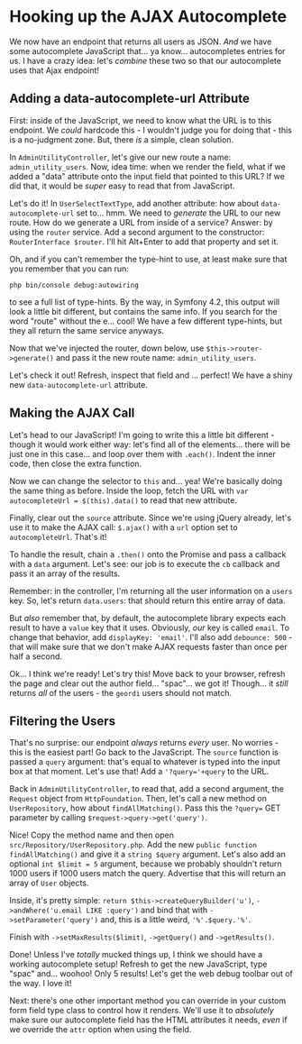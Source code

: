 # Hooking up the AJAX Autocomplete

We now have an endpoint that returns all users as JSON. *And* we have some
autocomplete JavaScript that... ya know... autocompletes entries for us. I have
a crazy idea: let's *combine* these two so that our autocomplete uses that Ajax
endpoint!

## Adding a data-autocomplete-url Attribute

First: inside of the JavaScript, we need to know what the URL is to this endpoint.
We *could* hardcode this - I wouldn't judge you for doing that - this is a no-judgment
zone. But, there *is* a simple, clean solution.

In `AdminUtilityController`, let's give our new route a name: `admin_utility_users`.
Now, idea time: when we render the field, what if we added a "data" attribute onto
the input field that pointed to this URL? If we did that, it would be *super* easy
to read that from JavaScript.

Let's do it! In `UserSelectTextType`, add another attribute: how about
`data-autocomplete-url` set to... hmm. We need to *generate* the URL to our new
route. How do we generate a URL from inside of a service? Answer: by using the
`router` service. Add a second argument to the constructor: `RouterInterface $router`.
I'll hit Alt+Enter to add that property and set it.

Oh, and if you can't remember the type-hint to use, at least make sure that you
remember that you can run:

```terminal
php bin/console debug:autowiring
```

to see a full list of type-hints. By the way, in Symfony 4.2, this output will look
a little bit different, but contains the same info. If you search for the word "route"
without the e... cool! We have a few different type-hints, but they all return the
same service anyways.

Now that we've injected the router, down below, use `$this->router->generate()`
and pass it the new route name: `admin_utility_users`.

Let's check it out! Refresh, inspect that field and ... perfect! We have a shiny new
`data-autocomplete-url` attribute.

## Making the AJAX Call

Let's head to our JavaScript! I'm going to write this a little bit different - though
it would work either way: let's find all of the elements... there will be just one
in this case... and loop over them with `.each()`. Indent the inner code, then
close the extra function. 

Now we can change the selector to `this` and... yea! We're basically doing the
same thing as before. Inside the loop, fetch the URL with
`var autocompleteUrl = $(this).data()` to read that new attribute.

Finally, clear out the `source` attribute. Since we're using jQuery already, let's
use it to make the AJAX call: `$.ajax()` with a `url` option set to
`autocompleteUrl`. That's it!

To handle the result, chain a `.then()` onto the Promise and pass a callback
with a `data` argument. Let's see: our job is to execute the `cb` callback and
pass it an array of the results.

Remember: in the controller, I'm returning all the user information on a `users`
key. So, let's return `data.users`: that should return this entire array of
data.

But *also* remember that, by default, the autocomplete library expects each result
to have a `value` key that it uses. Obviously, *our* key is called `email`. To change
that behavior, add `displayKey: 'email'`. I'll also add `debounce: 500` - that
will make sure that we don't make AJAX requests faster than once per half a second.

Ok... I think we're ready! Let's try this! Move back to your browser, refresh
the page and clear out the author field... "spac"... we got it! Though... it *still*
returns *all* of the users - the `geordi` users should not match.

## Filtering the Users

That's no surprise: our endpoint *always* returns *every* user. No worries - this
is the easiest part! Go back to the JavaScript. The `source` function is passed a
`query` argument: that's equal to whatever is typed into the input box at that moment.
Let's use that! Add a `'?query='+query` to the URL.

Back in `AdminUtilityController`, to read that, add a second argument, the
`Request` object from `HttpFoundation`. Then, let's call a new method on `UserRepository`,
how about `findAllMatching()`. Pass this the `?query=` GET parameter by calling
`$request->query->get('query')`.

Nice! Copy the method name and then open `src/Repository/UserRepository.php`.
Add the new `public function findAllMatching()` and give it a `string $query`
argument. Let's also add an optional `int $limit = 5` argument, because we probably
shouldn't return 1000 users if 1000 users match the query. Advertise that this
will return an array of `User` objects.

Inside, it's pretty simple: `return $this->createQueryBuilder('u')`,
`->andWhere('u.email LIKE :query')` and bind that with `->setParameter('query')`
and, this is a little weird, `'%'.$query.'%'`.

Finish with `->setMaxResults($limit)`, `->getQuery()` and `->getResults()`.

Done! Unless I've *totally* mucked things up, I think we should have a working
autocomplete setup! Refresh to get the new JavaScript, type "spac" and... woohoo!
Only 5 results! Let's get the web debug toolbar out of the way. I love it!

Next: there's one other important method you can override in your custom form field
type class to control how it renders. We'll use it to *absolutely* make sure our
autocomplete field has the HTML attributes it needs, *even* if we override the
`attr` option when using the field.
